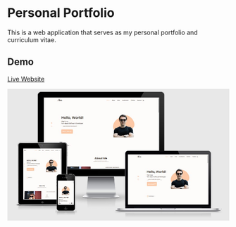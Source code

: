 # Personal Portfolio

This is a web application that serves as my personal portfolio and curriculum vitae.

## Demo

[Live Website](https://alexandruvalentin.github.io/alex-portfolio/)

![Am I Responsive](https://github.com/alexandruvalentin/alex-portfolio/blob/main/assets/images/amiresponsive.jpg)